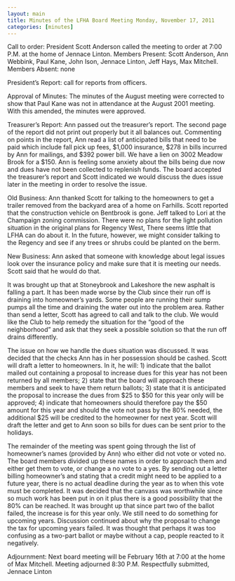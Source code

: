 ```yaml
---
layout: main
title: Minutes of the LFHA Board Meeting Monday, November 17, 2011
categories: [minutes]
---
```


Call to order: President Scott Anderson called the meeting to order
at 7:00 P.M. at the home of Jennace Linton. 
Members Present: Scott Anderson, Ann Webbink, Paul Kane, John Ison,
Jennace Linton, Jeff Hays, Max Mitchell.
Members Absent: none

President’s Report: call for reports from officers. 

Approval of Minutes:  The minutes of the August meeting were
corrected to show that Paul Kane was not in attendance at the August
2001 meeting. With this amended, the minutes were approved.

Treasurer’s Report: Ann passed out the treasurer’s report. The
second page of the report did not print out properly but it all
balances out. Commenting on points in the report, Ann read a list of
anticipated bills that need to be paid which include fall pick up
fees, $1,000 insurance, $278 in bills incurred by Ann for mailings,
and $392 power bill. We have a lien on 3002 Meadow Brook for a $150.
Ann is feeling some anxiety about the bills being due now and dues
have not been collected to replenish funds. The board accepted the
treasurer’s report and Scott indicated we would discuss the dues
issue later in the meeting in order to resolve the issue. 

Old Business: 
Ann thanked Scott for talking to the homeowners to get a trailer
removed from the backyard area of a home on Farhills. Scott reported
that the construction vehicle on Bentbrook is gone. Jeff talked to
Lori at the Champaign zoning commission. There were no plans for the
light pollution situation in the original plans for Regency West,
There seems little that LFHA can do about it. In the future,
however, we might consider talking to the Regency and see if any
trees or shrubs could be planted on the berm.

New Business: 
Ann asked that someone with knowledge about legal issues look over
the insurance policy and make sure that it is meeting our needs.
Scott said that he would do that. 

It was brought up that at Stoneybrook and Lakeshore the new asphalt
is falling a part. It has been made worse by the Club since their
run off is draining into homeowner’s yards.  Some people are running
their sump pumps all the time and draining the water out into the
problem area. Rather than send a letter, Scott has agreed to call
and talk to the club. We would like the Club to help remedy the
situation for the “good of the neighborhood” and ask that they seek
a possible solution so that the run off drains differently. 

The issue on how we handle the dues situation was discussed. It was
decided that the checks Ann has in her possession should be cashed.
Scott will draft a letter to homeowners. In it, he will: 1) indicate
that the ballot mailed out containing a proposal to increase dues
for this year has not been returned by all members; 2) state that
the board will approach these members and seek to have them return
ballots; 3) state that it is anticipated the proposal to increase
the dues from $25 to $50 for this year only will be approved; 4)
indicate that homeowners should therefore pay the $50 amount for
this year and should the vote not pass by the 80% needed, the
additional $25 will be credited to the homeowner for next year.
Scott will draft the letter and get to Ann soon so bills for dues
can be sent prior to the holidays. 

The remainder of the meeting was spent going through the list of
homeowner’s names (provided by Ann) who either did not vote or voted
no. The board members divided up these names in order to approach
them and either get them to vote, or change a no vote to a yes. By
sending out a letter billing homeowner’s and stating that a credit
might need to be applied to a future year, there is no actual
deadline during the year as to when this vote must be completed. It
was decided that the canvass was worthwhile since so much work has
been put in on it plus there is a good possibility that the 80% can
be reached. It was brought up that since part two of the ballot
failed, the increase is for this year only. We still need to do
something for upcoming years. Discussion continued about why the
proposal to change the tax for upcoming years failed. It was thought
that perhaps it was too confusing as a two-part ballot or maybe
without a cap, people reacted to it negatively.

Adjournment:  Next board meeting will be February 16th at 7:00 at
the home of Max Mitchell. Meeting adjourned 8:30 P.M.
Respectfully submitted,
Jennace Linton
